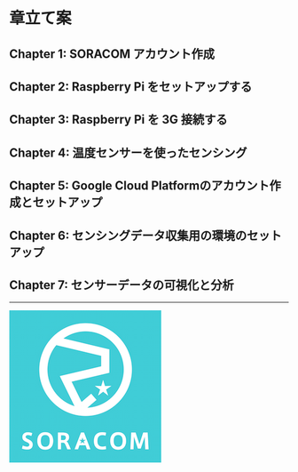 # 章立て案

## Chapter 1: SORACOM アカウント作成
## Chapter 2: Raspberry Pi をセットアップする
## Chapter 3: Raspberry Pi を 3G 接続する
## Chapter 4: 温度センサーを使ったセンシング
## Chapter 5: Google Cloud Platformのアカウント作成とセットアップ
## Chapter 6: センシングデータ収集用の環境のセットアップ
## Chapter 7: センサーデータの可視化と分析

---

![](images/chapter-0/logo.png)
